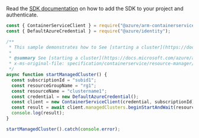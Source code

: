 Read the [SDK documentation](https://github.com/Azure/azure-sdk-for-js/blob/%40azure%2Farm-containerservice_15.2.0/sdk/containerservice/arm-containerservice/README.md) on how to add the SDK to your project and authenticate.

```javascript
const { ContainerServiceClient } = require("@azure/arm-containerservice");
const { DefaultAzureCredential } = require("@azure/identity");

/**
 * This sample demonstrates how to See [starting a cluster](https://docs.microsoft.com/azure/aks/start-stop-cluster) for more details about starting a cluster.
 *
 * @summary See [starting a cluster](https://docs.microsoft.com/azure/aks/start-stop-cluster) for more details about starting a cluster.
 * x-ms-original-file: specification/containerservice/resource-manager/Microsoft.ContainerService/stable/2022-02-01/examples/ManagedClustersStart.json
 */
async function startManagedCluster() {
  const subscriptionId = "subid1";
  const resourceGroupName = "rg1";
  const resourceName = "clustername1";
  const credential = new DefaultAzureCredential();
  const client = new ContainerServiceClient(credential, subscriptionId);
  const result = await client.managedClusters.beginStartAndWait(resourceGroupName, resourceName);
  console.log(result);
}

startManagedCluster().catch(console.error);
```
